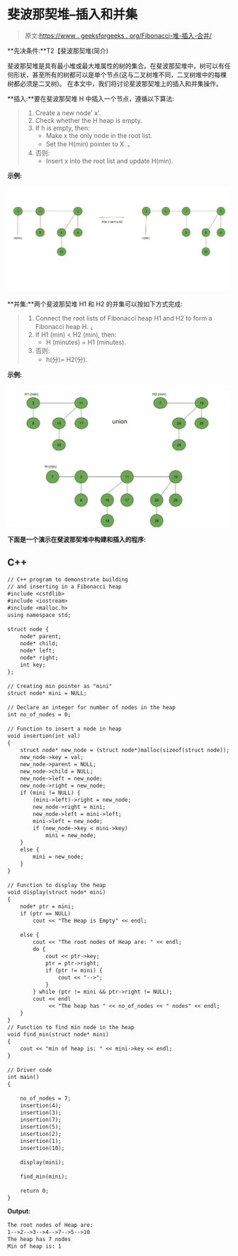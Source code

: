 # 斐波那契堆–插入和并集

> 原文:[https://www . geeksforgeeks . org/Fibonacci-堆-插入-合并/](https://www.geeksforgeeks.org/fibonacci-heap-insertion-and-union/)

**先决条件:**T2【斐波那契堆(简介)

斐波那契堆是具有最小堆或最大堆属性的树的集合。在斐波那契堆中，树可以有任何形状，甚至所有的树都可以是单个节点(这与二叉树堆不同，二叉树堆中的每棵树都必须是二叉树)。
在本文中，我们将讨论斐波那契堆上的插入和并集操作。

**插入:**要在斐波那契堆 H 中插入一个节点，遵循以下算法:

> 1.  Create a new node' x'.
> 2.  Check whether the H heap is empty.
> 3.  If h is empty, then:
>     *   Make x the only node in the root list.
>     *   Set the H(min) pointer to X. 。
> 4.  否则:
>     *   Insert x into the root list and update H(min).

**示例:**

![insert a node in a Fibonacci heap](img/c6a20d1ed54186f541459e861403d0dc.png)

**并集:**两个斐波那契堆 H1 和 H2 的并集可以按如下方式完成:

> 1.  Connect the root lists of Fibonacci heap H1 and H2 to form a Fibonacci heap H. 。
> 2.  If H1 (min) < H2 (min), then:
>     *   H (minutes) = H1 (minutes).
> 3.  否则:
>     *   h(分)= H2(分).

**示例:**

![Union of two Fibonacci heaps](img/2cd79b71a9f923ede205e1fa7e56d667.png)

**下面是一个演示在斐波那契堆中构建和插入的程序:**

## C++

```
// C++ program to demonstrate building
// and inserting in a Fibonacci heap
#include <cstdlib>
#include <iostream>
#include <malloc.h>
using namespace std;

struct node {
    node* parent;
    node* child;
    node* left;
    node* right;
    int key;
};

// Creating min pointer as "mini"
struct node* mini = NULL;

// Declare an integer for number of nodes in the heap
int no_of_nodes = 0;

// Function to insert a node in heap
void insertion(int val)
{
    struct node* new_node = (struct node*)malloc(sizeof(struct node));
    new_node->key = val;
    new_node->parent = NULL;
    new_node->child = NULL;
    new_node->left = new_node;
    new_node->right = new_node;
    if (mini != NULL) {
        (mini->left)->right = new_node;
        new_node->right = mini;
        new_node->left = mini->left;
        mini->left = new_node;
        if (new_node->key < mini->key)
            mini = new_node;
    }
    else {
        mini = new_node;
    }
}

// Function to display the heap
void display(struct node* mini)
{
    node* ptr = mini;
    if (ptr == NULL)
        cout << "The Heap is Empty" << endl;

    else {
        cout << "The root nodes of Heap are: " << endl;
        do {
            cout << ptr->key;
            ptr = ptr->right;
            if (ptr != mini) {
                cout << "-->";
            }
        } while (ptr != mini && ptr->right != NULL);
        cout << endl
             << "The heap has " << no_of_nodes << " nodes" << endl;
    }
}
// Function to find min node in the heap
void find_min(struct node* mini)
{
    cout << "min of heap is: " << mini->key << endl;
}

// Driver code
int main()
{

    no_of_nodes = 7;
    insertion(4);
    insertion(3);
    insertion(7);
    insertion(5);
    insertion(2);
    insertion(1);
    insertion(10);

    display(mini);

    find_min(mini);

    return 0;
}
```

**Output:** 

```
The root nodes of Heap are: 
1-->2-->3-->4-->7-->5-->10
The heap has 7 nodes
Min of heap is: 1
```